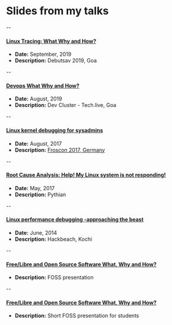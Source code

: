 # Slides from my talks

--

#### [Linux Tracing: What Why and How?](/debug-tracing-debutsav.pdf)
- **Date:** September, 2019
- **Description:** Debutsav 2019, Goa

--
#### [Devops What Why and How?](/Devops.pdf)
- **Date:** August, 2019
- **Description:** Dev Cluster - Tech.live, Goa

--
#### [Linux kernel debugging for sysadmins](/Linux-kernel-debugging-for-sysadmins..pdf)
- **Date:** August, 2017
- **Description:** [Froscon 2017, Germany](https://media.ccc.de/v/froscon2017-1925-linux_kernel_debugging_for_sysadmins)

--
#### [Root Cause Analysis: Help! My Linux system is not responding!](/RCA%20-%20Pythianology.pdf)
- **Date:** May, 2017
- **Description:** Pythian
  
--
#### [Linux performance debugging -approaching the beast](/Linux%20performance%20debugging.pdf)
- **Date:** June, 2014
- **Description:** Hackbeach, Kochi

--  
#### [Free/Libre and Open Source Software What, Why and How?](/FOSS-NEW.pdf)
- **Description:** FOSS presentation

--
#### [Free/Libre and Open Source Software What, Why and How?](/foss.pdf)
- **Description:**  Short FOSS presentation for students